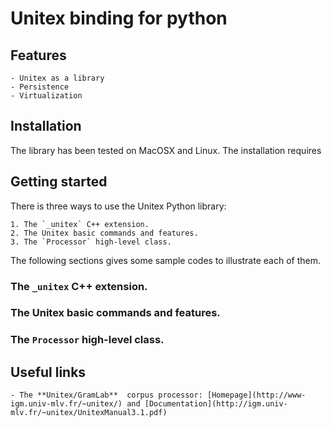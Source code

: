 # Unitex binding for python

## Features

	- Unitex as a library
	- Persistence
	- Virtualization

## Installation

The library has been tested on MacOSX and Linux. The installation requires

## Getting started

There is three ways to use the Unitex Python library:

	1. The `_unitex` C++ extension.
	2. The Unitex basic commands and features.
	3. The `Processor` high-level class.

The following sections gives some sample codes to illustrate each of them.

### The `_unitex` C++ extension.
### The Unitex basic commands and features.
### The `Processor` high-level class.

## Useful links

	- The **Unitex/GramLab**  corpus processor: [Homepage](http://www-igm.univ-mlv.fr/~unitex/) and [Documentation](http://igm.univ-mlv.fr/~unitex/UnitexManual3.1.pdf)




